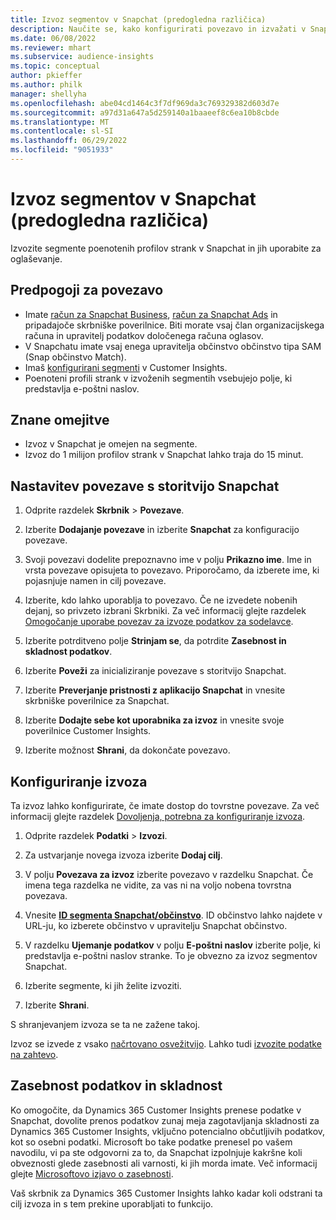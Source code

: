 ```yaml
---
title: Izvoz segmentov v Snapchat (predogledna različica)
description: Naučite se, kako konfigurirati povezavo in izvažati v Snapchat.
ms.date: 06/08/2022
ms.reviewer: mhart
ms.subservice: audience-insights
ms.topic: conceptual
author: pkieffer
ms.author: philk
manager: shellyha
ms.openlocfilehash: abe04cd1464c3f7df969da3c769329382d603d7e
ms.sourcegitcommit: a97d31a647a5d259140a1baaeef8c6ea10b8cbde
ms.translationtype: MT
ms.contentlocale: sl-SI
ms.lasthandoff: 06/29/2022
ms.locfileid: "9051933"
---
```

# <a name="export-segments-to-snapchat-preview"></a>Izvoz segmentov v Snapchat (predogledna različica)

Izvozite segmente poenotenih profilov strank v Snapchat in jih uporabite za oglaševanje. 

## <a name="prerequisites-for-a-connection"></a>Predpogoji za povezavo

-   Imate [račun za Snapchat Business](https://business.snapchat.com/), [račun za Snapchat Ads](https://ads.snapchat.com/) in pripadajoče skrbniške poverilnice. Biti morate vsaj član organizacijskega računa in upravitelj podatkov določenega računa oglasov. 
-   V Snapchatu imate vsaj enega upravitelja občinstvo občinstvo tipa SAM (Snap občinstvo Match). 
-   Imaš [konfigurirani segmenti](segments.md) v Customer Insights.
-   Poenoteni profili strank v izvoženih segmentih vsebujejo polje, ki predstavlja e-poštni naslov.

## <a name="known-limitations"></a>Znane omejitve

- Izvoz v Snapchat je omejen na segmente.
- Izvoz do 1 milijon profilov strank v Snapchat lahko traja do 15 minut. 

## <a name="set-up-connection-to-snapchat"></a>Nastavitev povezave s storitvijo Snapchat

1. Odprite razdelek **Skrbnik** > **Povezave**.

1. Izberite **Dodajanje povezave** in izberite **Snapchat** za konfiguracijo povezave.

1. Svoji povezavi dodelite prepoznavno ime v polju **Prikazno ime**. Ime in vrsta povezave opisujeta to povezavo. Priporočamo, da izberete ime, ki pojasnjuje namen in cilj povezave.

1. Izberite, kdo lahko uporablja to povezavo. Če ne izvedete nobenih dejanj, so privzeto izbrani Skrbniki. Za več informacij glejte razdelek [Omogočanje uporabe povezav za izvoze podatkov za sodelavce](connections.md#allow-contributors-to-use-a-connection-for-exports).

1. Izberite potrditveno polje **Strinjam se**, da potrdite **Zasebnost in skladnost podatkov**.

1. Izberite **Poveži** za inicializiranje povezave s storitvijo Snapchat.

1. Izberite **Preverjanje pristnosti z aplikacijo Snapchat** in vnesite skrbniške poverilnice za Snapchat. 

1. Izberite **Dodajte sebe kot uporabnika za izvoz** in vnesite svoje poverilnice Customer Insights.

1. Izberite možnost **Shrani**, da dokončate povezavo.

## <a name="configure-an-export"></a>Konfiguriranje izvoza

Ta izvoz lahko konfigurirate, če imate dostop do tovrstne povezave. Za več informacij glejte razdelek [Dovoljenja, potrebna za konfiguriranje izvoza](export-destinations.md#set-up-a-new-export).

1. Odprite razdelek **Podatki** > **Izvozi**.

1. Za ustvarjanje novega izvoza izberite **Dodaj cilj**.

1. V polju **Povezava za izvoz** izberite povezavo v razdelku Snapchat. Če imena tega razdelka ne vidite, za vas ni na voljo nobena tovrstna povezava.

1. Vnesite [**ID segmenta Snapchat/občinstvo**](https://businesshelp.snapchat.com/s/article/custom-audiences). ID občinstvo lahko najdete v URL-ju, ko izberete občinstvo v upravitelju Snapchat občinstvo. 

1. V razdelku **Ujemanje podatkov** v polju **E-poštni naslov** izberite polje, ki predstavlja e-poštni naslov stranke. To je obvezno za izvoz segmentov Snapchat.

1. Izberite segmente, ki jih želite izvoziti. 

1. Izberite **Shrani**.

S shranjevanjem izvoza se ta ne zažene takoj.

Izvoz se izvede z vsako [načrtovano osvežitvijo](system.md#schedule-tab). Lahko tudi [izvozite podatke na zahtevo](export-destinations.md#run-exports-on-demand). 


## <a name="data-privacy-and-compliance"></a>Zasebnost podatkov in skladnost

Ko omogočite, da Dynamics 365 Customer Insights prenese podatke v Snapchat, dovolite prenos podatkov zunaj meja zagotavljanja skladnosti za Dynamics 365 Customer Insights, vključno potencialno občutljivih podatkov, kot so osebni podatki. Microsoft bo take podatke prenesel po vašem navodilu, vi pa ste odgovorni za to, da Snapchat izpolnjuje kakršne koli obveznosti glede zasebnosti ali varnosti, ki jih morda imate. Več informacij glejte [Microsoftovo izjavo o zasebnosti](https://go.microsoft.com/fwlink/?linkid=396732).

Vaš skrbnik za Dynamics 365 Customer Insights lahko kadar koli odstrani ta cilj izvoza in s tem prekine uporabljati to funkcijo.
